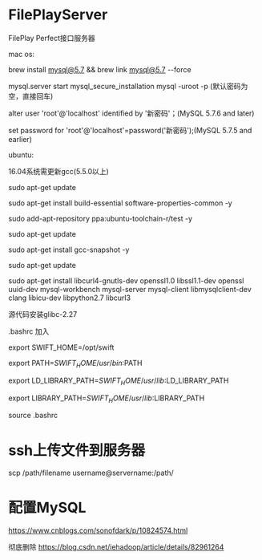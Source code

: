 # FilePlayServer
FilePlay Perfect接口服务器

mac os:

brew install mysql@5.7 && brew link mysql@5.7 --force

mysql.server start mysql_secure_installation
mysql -uroot -p (默认密码为空，直接回车)

alter user 'root'@'localhost' identified by '新密码'；(MySQL 5.7.6 and later)

set password for 'root'@'localhost'=password('新密码');(MySQL 5.7.5 and earlier)

ubuntu:

16.04系统需更新gcc(5.5.0以上)

sudo apt-get update

sudo apt-get install build-essential software-properties-common -y

sudo add-apt-repository ppa:ubuntu-toolchain-r/test -y

sudo apt-get update

sudo apt-get install gcc-snapshot -y

sudo apt-get update

sudo apt-get install libcurl4-gnutls-dev openssl1.0 libssl1.1-dev openssl uuid-dev mysql-workbench mysql-server mysql-client libmysqlclient-dev clang libicu-dev libpython2.7 libcurl3

源代码安装glibc-2.27

.bashrc 加入

export SWIFT_HOME=/opt/swift

export PATH=$SWIFT_HOME/usr/bin:$PATH

export LD_LIBRARY_PATH=$SWIFT_HOME/usr/lib:$LD_LIBRARY_PATH

export LIBRARY_PATH=$SWIFT_HOME/usr/lib:$LIBRARY_PATH

source .bashrc

# ssh上传文件到服务器
scp /path/filename username@servername:/path/
# 配置MySQL
https://www.cnblogs.com/sonofdark/p/10824574.html

彻底删除
https://blog.csdn.net/iehadoop/article/details/82961264
